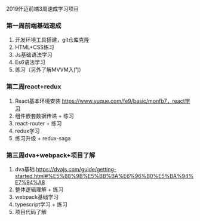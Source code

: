 2019仟迈前端3周速成学习项目
### 第一周前端基础速成
1. 开发环境工具搭建，git仓库克隆
2. HTML+CSS练习
3. Js基础语法学习
4. Es6语法学习
5. 练习（另外了解MVVM入门）
### 第二周react+redux
1. React基本环境安装 https://www.yuque.com/fe9/basic/monfb7，react学习
2. 组件嵌套数据传递 + 练习
3. react-router + 练习
4. redux学习
5. 练习升级 + redux-saga
### 第三周dva+webpack+项目了解
1. dva基础 https://dvajs.com/guide/getting-started.html#%E5%88%9B%E5%BB%BA%E6%96%B0%E5%BA%94%E7%94%A8
2. 整体逻辑理解 + 练习
3. webpack基础学习
4. typescript学习 + 练习
5. 项目代码了解
